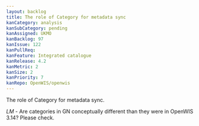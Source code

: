 ```yaml
---
layout: backlog
title: The role of Category for metadata sync
kanCategory: analysis
kanSubCategory: pending
kanAssigned: UKMO
kanBacklog: 97
kanIssue: 122
kanPullReq:
kanFeature: Integrated catalogue
kanRelease: 4.2
kanMetric: 2
kanSize: 2
kanPriority: 7
kanRepo: OpenWIS/openwis
---
```

The role of Category for metadata sync.

*LM* - Are categories in GN conceptually different than they were in OpenWIS 3.14?  Please check.